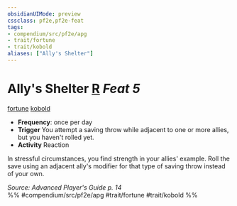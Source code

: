 ```yaml
---
obsidianUIMode: preview
cssclass: pf2e,pf2e-feat
tags:
- compendium/src/pf2e/apg
- trait/fortune
- trait/kobold
aliases: ["Ally's Shelter"]
---
```

# Ally's Shelter  [R](rules/core-rulebook/chapter-9-playing-the-game.md#Actions "Reaction") *Feat 5*  
[fortune](rules/traits/fortune.md "Fortune Effect Trait")  [kobold](rules/traits/kobold-b1.md "Kobold Ancestry & Heritage Trait")  

- **Frequency**: once per day
- **Trigger** You attempt a saving throw while adjacent to one or more allies, but you haven't rolled yet.
- **Activity** Reaction

In stressful circumstances, you find strength in your allies' example. Roll the save using an adjacent ally's modifier for that type of saving throw instead of your own.

*Source: Advanced Player's Guide p. 14*  
%% #compendium/src/pf2e/apg #trait/fortune #trait/kobold %%